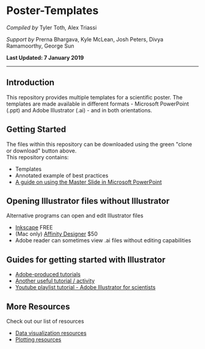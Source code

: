 #  Poster-Templates
*Compiled by*
Tyler Toth, Alex Triassi

*Support by*
Prerna Bhargava, Kyle McLean, Josh Peters, Divya Ramamoorthy, George Sun

**Last Updated: 7 January 2019**

---
## Introduction
This repository provides multiple templates for a scientific poster.  The templates are made available in different formats - Microsoft PowerPoint (.ppt) and Adobe Illustrator (.ai) - and in both orientations. 

## Getting Started
The files within this repository can be downloaded using the green "clone or download" button above.  
This repository contains:
  - Templates
  - Annotated example of best practices
  - [A guide on using the Master Slide in Microsoft PowerPoint](https://github.com/MIT-BECL/Poster_Resources/Using%20a%20Microsoft%20PowerPoint%20Poster%20Template.pdf)
  
## Opening Illustrator files without Illustrator
Alternative programs can open and edit Illustrator files
  - [Inkscape](https://inkscape.org/) FREE
  - (Mac only) [Affinity Designer](https://affinity.serif.com/en-us/designer/) $50
  - Adobe reader can sometimes view .ai files without editing capabilities
  
## Guides for getting started with Illustrator
- [Adobe-produced tutorials](https://helpx.adobe.com/illustrator/tutorials.html)
- [Another useful tutorial / activity](https://www.pgsd.org/cms/lib07/PA01916597/Centricity/Domain/202/illustrator_for_beginners_tastytuts.pdf)
- [Youtube playlist tutorial - Adobe Illustrator for scientists](https://www.youtube.com/playlist?list=PLhKpKEPEAauYIsyjnIN2YXztNo7BrZVxQ)
  
## More Resources
Check out our list of resources
- [Data visualization resources](https://github.com/MIT-BECL/awesome-becl-resources#data-visualization-resources)
- [Plotting resources](https://github.com/MIT-BECL/awesome-becl-resources#plotting-tools)
